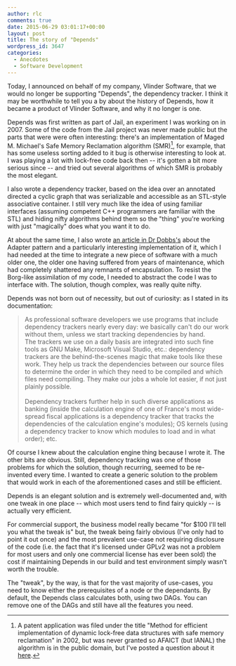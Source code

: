 ```yaml
---
author: rlc
comments: true
date: 2015-06-29 03:01:17+00:00
layout: post
title: The story of "Depends"
wordpress_id: 3647
categories:
  - Anecdotes
  - Software Development
---
```


Today, I announced on behalf of my company, Vlinder Software, that we would no longer be supporting "Depends", the dependency tracker. I think it may be worthwhile to tell you a by about the history of Depends, how it became a product of Vlinder Software, and why it no longer is one.

<!--more-->

Depends was first written as part of Jail, an experiment I was working on in 2007. Some of the code from the Jail project was never made public but the parts that were were often interesting: there's an implementation of Maged M. Michael's Safe Memory Reclamation algorithm (SMR)[^1], for example, that has some useless sorting added to it bug is otherwise interesting to look at. I was playing a lot with lock-free code back then -- it's gotten a bit more serious since -- and tried out several algorithms of which SMR is probably the most elegant.

[^1]: A patent application was filed under the title "Method for efficient implementation of dynamic lock-free data structures with safe memory reclamation" in 2002, but was never granted so AFAICT (but IANAL) the algorithm is in the public domain, but I've posted a question about it [here](http://patents.stackexchange.com/questions/13107/what-is-the-legal-status-of-safe-memory-a-reclamation).

I also wrote a dependency tracker, based on the idea over an annotated directed a cyclic graph that was serializable and accessible as an STL-style associative container. I still very much like the idea of using familiar interfaces (assuming competent C++ programmers are familiar with the STL) and hiding nifty algorithms behind them so the "thing" you're working with just "magically" does what you want it to do.

At about the same time, I also wrote [an article in Dr Dobbs's](http://www.drdobbs.com/architecture-and-design/the-adapter-pattern/199204099) about the Adapter pattern and a particularly interesting implementation of it, which I had needed at the time to integrate a new piece of software with a much older one, the older one having suffered from years of maintenance, which had completely shattered any remnants of encapsulation. To resist the Borg-like assimilation of my code, I needed to abstract the code I was to interface with. The solution, though complex, was really quite nifty.

Depends was not born out of necessity, but out of curiosity: as I stated in its documentation:

<blockquote>As professional software developers we use programs that include dependency trackers nearly every day: we basically can't do our work without them, unless we start tracking dependencies by hand.<br/>
The trackers we use on a daily basis are integrated into such fine tools as GNU Make, Microsoft Visual Studio, etc.: dependency trackers are the behind-the-scenes magic that make tools like these work. They help us track the dependencies between our source files to determine the order in which they need to be compiled and which files need compiling. They make our jobs a whole lot easier, if not just plainly possible.<br/>
<br/>
Dependency trackers further help in such diverse applications as banking (inside the calculation engine of one of France's most wide-spread fiscal applications is a dependency tracker that tracks the dependencies of the calculation engine's modules); OS kernels (using a dependency tracker to know which modules to load and in what order); etc.</blockquote>

Of course I knew about the calculation engine thing because I wrote it. The other bits are obvious. Still, dependency tracking was one of those problems for which the solution, though recurring, seemed to be re-invented every time. I wanted to create a generic solution to the problem that would work in each of the aforementioned cases and still be efficient.

Depends is an elegant solution and is extremely well-documented and, with one tweak in one place -- which most users tend to find fairy quickly -- is actually very efficient.

For commercial support, the business model really became "for $100 I'll tell you what the tweak is" but, the tweak being fairly obvious (I've only had to point it out once) and the most prevalent use-case not requiring disclosure of the code (i.e. the fact that it's licensed under GPLv2 was not a problem for most users and only one commercial license has ever been sold) the cost if maintaining Depends in our build and test environment simply wasn't worth the trouble.

The "tweak", by the way, is that for the vast majority of use-cases, you need to know either the prerequisites of a node or the dependants. By default, the Depends class calculates both, using two DAGs. You can remove one of the DAGs and still have all the features you need.
